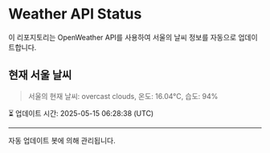 
# Weather API Status

이 리포지토리는 OpenWeather API를 사용하여 서울의 날씨 정보를 자동으로 업데이트합니다.

## 현재 서울 날씨
> 서울의 현재 날씨: overcast clouds, 온도: 16.04°C, 습도: 94%

⏳ 업데이트 시간: 2025-05-15 06:28:38 (UTC)

---
자동 업데이트 봇에 의해 관리됩니다.
